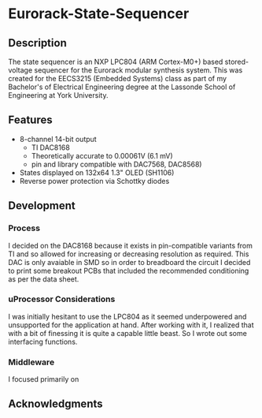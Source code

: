 # Eurorack-State-Sequencer

## Description
The state sequencer is an NXP LPC804 (ARM Cortex-M0+) based stored-voltage sequencer for the Eurorack modular synthesis system. This was created for the EECS3215 (Embedded Systems) class as part of my Bachelor's of Electrical Engineering degree at the Lassonde School of Engineering at York University.

## Features
- 8-channel 14-bit output
  - TI DAC8168 
  - Theoretically accurate to 0.00061V (6.1 mV)
  - pin and library compatible with DAC7568, DAC8568)
- States displayed on 132x64 1.3" OLED (SH1106)
- Reverse power protection via Schottky diodes

## Development

### Process
I decided on the DAC8168 because it exists in pin-compatible variants from TI and so allowed for increasing or decreasing resolution as required. This DAC is only avaiable in SMD so in order to breadboard the circuit I decided to print some breakout PCBs that included the recommended conditioning as per the data sheet.

### uProcessor Considerations
I was initially hesitant to use the LPC804 as it seemed underpowered and unsupported for the application at hand. After working with it, I realized that with a bit of finessing it is quite a capable little beast. So I wrote out some interfacing functions.

### Middleware
I focused primarily on 

## Acknowledgments
